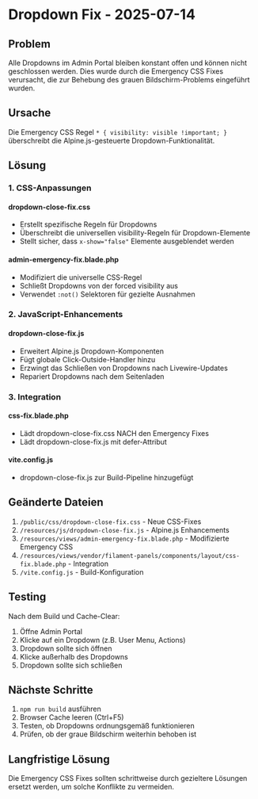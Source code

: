# Dropdown Fix - 2025-07-14

## Problem
Alle Dropdowns im Admin Portal bleiben konstant offen und können nicht geschlossen werden. Dies wurde durch die Emergency CSS Fixes verursacht, die zur Behebung des grauen Bildschirm-Problems eingeführt wurden.

## Ursache
Die Emergency CSS Regel `* { visibility: visible !important; }` überschreibt die Alpine.js-gesteuerte Dropdown-Funktionalität.

## Lösung

### 1. CSS-Anpassungen

#### dropdown-close-fix.css
- Erstellt spezifische Regeln für Dropdowns
- Überschreibt die universellen visibility-Regeln für Dropdown-Elemente
- Stellt sicher, dass `x-show="false"` Elemente ausgeblendet werden

#### admin-emergency-fix.blade.php
- Modifiziert die universelle CSS-Regel
- Schließt Dropdowns von der forced visibility aus
- Verwendet `:not()` Selektoren für gezielte Ausnahmen

### 2. JavaScript-Enhancements

#### dropdown-close-fix.js
- Erweitert Alpine.js Dropdown-Komponenten
- Fügt globale Click-Outside-Handler hinzu
- Erzwingt das Schließen von Dropdowns nach Livewire-Updates
- Repariert Dropdowns nach dem Seitenladen

### 3. Integration

#### css-fix.blade.php
- Lädt dropdown-close-fix.css NACH den Emergency Fixes
- Lädt dropdown-close-fix.js mit defer-Attribut

#### vite.config.js
- dropdown-close-fix.js zur Build-Pipeline hinzugefügt

## Geänderte Dateien

1. `/public/css/dropdown-close-fix.css` - Neue CSS-Fixes
2. `/resources/js/dropdown-close-fix.js` - Alpine.js Enhancements
3. `/resources/views/admin-emergency-fix.blade.php` - Modifizierte Emergency CSS
4. `/resources/views/vendor/filament-panels/components/layout/css-fix.blade.php` - Integration
5. `/vite.config.js` - Build-Konfiguration

## Testing

Nach dem Build und Cache-Clear:
1. Öffne Admin Portal
2. Klicke auf ein Dropdown (z.B. User Menu, Actions)
3. Dropdown sollte sich öffnen
4. Klicke außerhalb des Dropdowns
5. Dropdown sollte sich schließen

## Nächste Schritte

1. `npm run build` ausführen
2. Browser Cache leeren (Ctrl+F5)
3. Testen, ob Dropdowns ordnungsgemäß funktionieren
4. Prüfen, ob der graue Bildschirm weiterhin behoben ist

## Langfristige Lösung

Die Emergency CSS Fixes sollten schrittweise durch gezieltere Lösungen ersetzt werden, um solche Konflikte zu vermeiden.